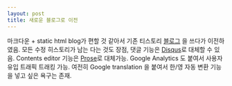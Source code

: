 ```yaml
---
layout: post
title: 새로운 블로그로 이전
---
```


마크다운 + static html blog가 편할 것 같아서 기존 티스토리 [블로그](http://fist0512.tistory.com) 을 쓰다가 이전하였음.
모든 수정 히스토리가 남는 다는 것도 장점, 댓글 기능은 [Disqus](https://disqus.com/home/)로 대체할 수 있음.
Contents editor 기능은 [Prose](http://prose.io/#about)로 대체가능. 
Google Analytics 도 붙여서 사용자 유입 트래픽 트래킹 가능.
여전히 Google translation 을 붙여서 한/영 자동 변환 기능을 넣고 싶은 욕구는 존재. 
